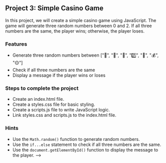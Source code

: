 ## Project 3: Simple Casino Game

In this project, we will create a simple casino game using JavaScript. The game will generate three random numbers between 0 and 2. If all three numbers are the same, the player wins; otherwise, the player loses.

### Features

- Generate three random numbers between ["🍒", "🍋", "🍊", "7️⃣", "🎰", "💰", "🟡"]
- Check if all three numbers are the same
- Display a message if the player wins or loses

### Steps to complete the project

- Create an index.html file.
- Create a styles.css file for basic styling.
- Create a scripts.js file to write JavaScript logic.
- Link styles.css and scripts.js to the index.html file.

### Hints

- Use the `Math.random()` function to generate random numbers.
- Use the `if...else` statement to check if all three numbers are the same.
- Use the `document.getElementById()` function to display the message to the player. -->
